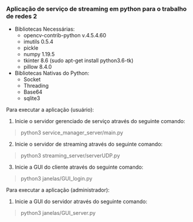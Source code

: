 ### Aplicação de serviço de streaming em python para o trabalho de redes 2

- Bibliotecas Necessárias:
    - opencv-contrib-python v.4.5.4.60
    - imutils 0.5.4
    - pickle 
    - numpy 1.19.5
    - tkinter 8.6 (sudo apt-get install python3.6-tk)
    - pillow 8.4.0
 - Bibliotecas Nativas do Python:
    - Socket
    - Threading
    - Base64
    - sqlite3

Para executar a aplicação (usuário):
1. Inicie o servidor gerenciado de serviço através do seguinte comando:
> python3 service_manager_server/main.py 

2. Inicie o servidor de streaming através do seguinte comando:
> python3 streaming_server/serverUDP.py 

3. Inicie a GUI do cliente através do seguinte comando: 
> python3 janelas/GUI_login.py 


Para executar a aplicação (administrador):
1. Inicie a GUI do servidor através do seguinte comando: 
> python3 janelas/GUI_server.py 
